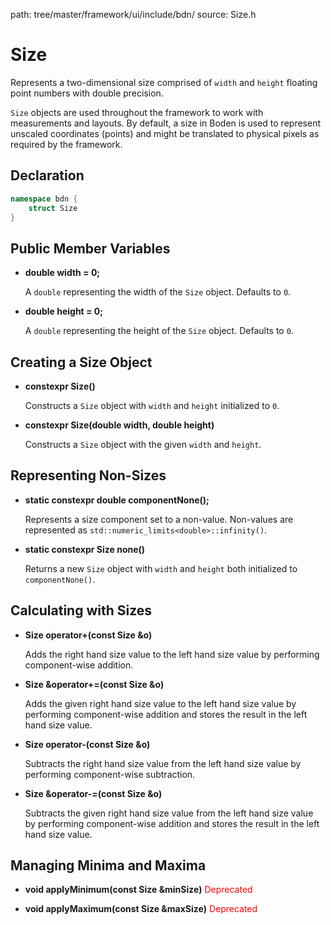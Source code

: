 path: tree/master/framework/ui/include/bdn/
source: Size.h

# Size

Represents a two-dimensional size comprised of `width` and `height` floating point numbers with double precision.

`Size` objects are used throughout the framework to work with measurements and layouts. By default, a size in Boden is used to represent unscaled coordinates (points) and might be translated to physical pixels as required by the framework.

## Declaration

```C++
namespace bdn {
	struct Size
}
```

## Public Member Variables

* **double width = 0;**

	A `double` representing the width of the `Size` object. Defaults to `0`.

* **double height = 0;**

	A `double` representing the height of the `Size` object. Defaults to `0`.

## Creating a Size Object

* **constexpr Size()**

	Constructs a `Size` object with `width` and `height` initialized to `0`.

* **constexpr Size(double width, double height)**

	Constructs a `Size` object with the given `width` and `height`.

## Representing Non-Sizes

* **static constexpr double componentNone();**

	Represents a size component set to a non-value. Non-values are represented as `std::numeric_limits<double>::infinity()`.

* **static constexpr Size none()**

	Returns a new `Size` object with `width` and `height` both initialized to `componentNone()`.

## Calculating with Sizes

* **Size operator+(const Size &o)**

	Adds the right hand size value to the left hand size value by performing component-wise addition.

* **Size &operator+=(const Size &o)**

	Adds the given right hand size value to the left hand size value by performing component-wise addition and stores the result in the left hand size value.

* **Size operator-(const Size &o)**

	Subtracts the right hand size value from the left hand size value by performing component-wise subtraction.

* **Size &operator-=(const Size &o)**

	Subtracts the given right hand size value from the left hand size value by performing component-wise addition and stores the result in the left hand size value.

## Managing Minima and Maxima

* **void applyMinimum(const Size &minSize)** <span style="color: red">Deprecated</span>

* **void applyMaximum(const Size &maxSize)** <span style="color: red">Deprecated</span>

